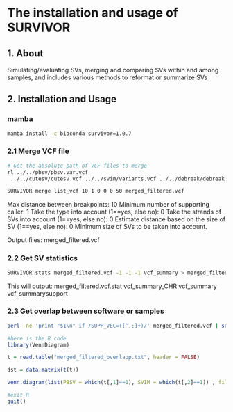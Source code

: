 # The installation and usage of SURVIVOR

## 1. About

 Simulating/evaluating SVs, merging and comparing SVs within and among samples, and includes various methods to reformat or summarize SVs

## 2. Installation and Usage

### mamba

```bash
mamba install -c bioconda survivor=1.0.7
```

### 2.1 Merge VCF file

```bash
# Get the absolute path of VCF files to merge
rl ../../pbsv/pbsv.var.vcf
 ../../cutesv/cutesv.vcf ../../svim/variants.vcf ../../debreak/debreak.vcf ../../svdss/svs_poa.vcf ../../sniffles/sniffles.vcf > list_vcf

SURVIVOR merge list_vcf 10 1 0 0 0 50 merged_filtered.vcf 
```

Max distance between breakpoints: 10
Minimum number of supporting caller: 1
Take the type into account (1==yes, else no): 0
Take the strands of SVs into account (1==yes, else no): 0
Estimate distance based on the size of SV (1==yes, else no): 0
Minimum size of SVs to be taken into account.

Output files: merged_filtered.vcf

### 2.2 Get SV statistics

```bash
SURVIVOR stats merged_filtered.vcf -1 -1 -1 vcf_summary > merged_filtered.vcf.stat
```

This will output: merged_filtered.vcf.stat  vcf_summary_CHR vcf_summary vcf_summarysupport

### 2.3 Get overlap between software or samples

```bash
perl -ne 'print "$1\n" if /SUPP_VEC=([^,;]+)/' merged_filtered.vcf | sed -e 's/\(.\)/\1 /g' > merged_filtered_overlapp.txt
```

```R
#here is the R code
library(VennDiagram)

t = read.table("merged_filtered_overlapp.txt", header = FALSE)

dst = data.matrix(t(t))

venn.diagram(list(PBSV = which(t[,1]==1), SVIM = which(t[,2]==1)) , fill = c("orange" ,"blue"), alpha = c(0.5, 0.5), cex = 2, lty = 2, filename = "my_software_overlapp.png");

#exit R 
quit()
```